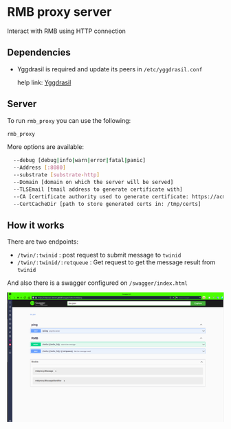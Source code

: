 # RMB proxy server

Interact with RMB using HTTP connection

## Dependencies
- Yggdrasil is required and update its peers in `/etc/yggdrasil.conf`

  help link: [Yggdrasil](https://yggdrasil-network.github.io/installation.html)


## Server

To run `rmb_proxy` you can use the following:
```bash
rmb_proxy 
```

More options are available:
```bash
  --debug [debug|info|warn|error|fatal|panic]
  --Address [:8080]
  --substrate [substrate-http]
  --Domain [domain on which the server will be served]
  --TLSEmail [tmail address to generate certificate with]
  --CA [certificate authority used to generate certificate: https://acme-staging-v02.api.letsencrypt.org/directory]
  --CertCacheDir [path to store generated certs in: /tmp/certs]
```

## How it works
There are two endpoints:
  - `/twin/:twinid` : post request to submit message to `twinid`
  - `/twin/:twinid/:retqueue` : Get request to get the message result from `twinid`

  And also there is a swagger configured on `/swagger/index.html` 

  ![swagger](./docs/rmbproxy_swagger.png)
